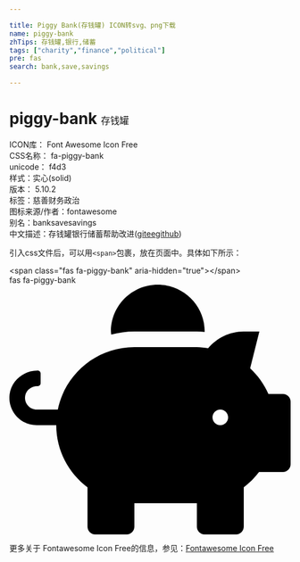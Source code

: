 ```yaml
---

title: Piggy Bank(存钱罐) ICON转svg、png下载
name: piggy-bank
zhTips: 存钱罐,银行,储蓄
tags: ["charity","finance","political"]
pre: fas
search: bank,save,savings

---
```


# piggy-bank  <small style="font-size: 60%;font-weight: 100">存钱罐</small>


<div class="detail-page">
<p>
<span>
ICON库：
<span class="badge-secondary badge">Font Awesome Icon Free</span> 
</span>
<br/>
<span>
CSS名称：
<span class="badge-secondary badge">fa-piggy-bank</span> 
</span>
<br/>
<span>
unicode：
<span class="badge-secondary badge">f4d3</span> 
<copy-btn content='f4d3' btn-title=""></copy-btn>
<copy-btn :content='String.fromCodePoint(parseInt("f4d3", 16))' btn-title="复制U"></copy-btn>
</span><br/><span>样式：<span class="badge-light badge">实心(solid)</span></span>
<br/>
<span>
版本：
<span class="badge-secondary badge">5.10.2</span> 
</span><br/><span>标签：<span class="badge-light badge"><router-link to="/tags/charity.html">慈善</router-link></span><span class="badge-light badge"><router-link to="/tags/finance.html">财务</router-link></span><span class="badge-light badge"><router-link to="/tags/political.html">政治</router-link></span></span>
<br/>
<span>图标来源/作者：<span class="badge-light badge">fontawesome</span></span> 
<br/>
<span>别名：<span class="badge-light badge">bank</span><span class="badge-light badge">save</span><span class="badge-light badge">savings</span></span><br/><span class="zh-detail">中文描述：<span class="badge-primary badge">存钱罐</span><span class="badge-primary badge">银行</span><span class="badge-primary badge">储蓄</span><span class="help-link"><span>帮助改进</span>(<a href="https://gitee.com/liuwave/icon-helper/edit/master/json/fontawesome/solid/piggy-bank.json" target="_blank" rel="noopener noreferrer">gitee</a><a href="https://github.com/liuwave/icon-helper/edit/master/json/fontawesome/solid/piggy-bank.json" target="_blank" rel="noopener noreferrer">github</a></span>)</span><br/>
</p>
</div>
<div class="alert alert-dark">
  <i class="fas fa-piggy-bank fa-xs"></i>
  <i class="fas fa-piggy-bank fa-sm"></i>
  <i class="fas fa-piggy-bank fa-lg"></i>
  <i class="fas fa-piggy-bank fa-2x"></i>
  <i class="fas fa-piggy-bank fa-3x"></i>
  <i class="fas fa-piggy-bank fa-5x"></i>
  <i class="fas fa-piggy-bank fa-7x"></i>
</div>
<div>
  <p>引入css文件后，可以用<code>&lt;span&gt;</code>包裹，放在页面中。具体如下所示：    
  </p>
  <div class="alert alert-primary" style="font-size: 14px">
    &lt;span class="fas fa-piggy-bank" aria-hidden="true"&gt;&lt;/span&gt;
    <copy-btn content='<span class="fas fa-piggy-bank" aria-hidden="true"></span>'></copy-btn>
  </div>
  <div class="alert alert-secondary">
    <i class="fas fa-piggy-bank"
    style="font-size: 24px"
    aria-hidden="true"></i> fas fa-piggy-bank
    <copy-btn content="fas fa-piggy-bank" btn-title="复制图标名称"></copy-btn>
  </div>
</div>
<div id="svg" class="svg-wrap">
<svg xmlns="http://www.w3.org/2000/svg" viewBox="0 0 576 512"><path d="M560 224h-29.5c-8.8-20-21.6-37.7-37.4-52.5L512 96h-32c-29.4 0-55.4 13.5-73 34.3-7.6-1.1-15.1-2.3-23-2.3H256c-77.4 0-141.9 55-156.8 128H56c-14.8 0-26.5-13.5-23.5-28.8C34.7 215.8 45.4 208 57 208h1c3.3 0 6-2.7 6-6v-20c0-3.3-2.7-6-6-6-28.5 0-53.9 20.4-57.5 48.6C-3.9 258.8 22.7 288 56 288h40c0 52.2 25.4 98.1 64 127.3V496c0 8.8 7.2 16 16 16h64c8.8 0 16-7.2 16-16v-48h128v48c0 8.8 7.2 16 16 16h64c8.8 0 16-7.2 16-16v-80.7c11.8-8.9 22.3-19.4 31.3-31.3H560c8.8 0 16-7.2 16-16V240c0-8.8-7.2-16-16-16zm-128 64c-8.8 0-16-7.2-16-16s7.2-16 16-16 16 7.2 16 16-7.2 16-16 16zM256 96h128c5.4 0 10.7.4 15.9.8 0-.3.1-.5.1-.8 0-53-43-96-96-96s-96 43-96 96c0 2.1.5 4.1.6 6.2 15.2-3.9 31-6.2 47.4-6.2z"/></svg>
</div>
<detail full-name='fa-piggy-bank'></detail>
    
<div><p>更多关于  Fontawesome Icon Free的信息，参见：<a target="_blank" href="https://iconhelper.cn/fontawesome.html">Fontawesome Icon Free</a>
</p></div>
